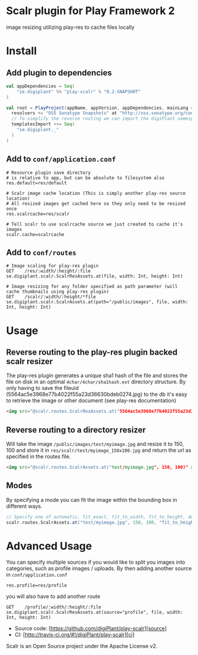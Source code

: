 # Scalr plugin for Play Framework 2
image resizing utilizing play-res to cache files locally

# Install

## Add plugin to dependencies
```scala
val appDependencies = Seq(
	"se.digiplant" %% "play-scalr" % "0.2-SNAPSHOT"
)

val root = PlayProject(appName, appVersion, appDependencies, mainLang = SCALA).settings(
  resolvers += "OSS Sonatype Snapshots" at "http://oss.sonatype.org/content/repositories/snapshots/",
  // To simplify the reverse routing we can import the digiPlant namespace
  templatesImport ++= Seq(
    "se.digiplant._"
  )
)
```

## Add to `conf/application.conf`
```
# Resource plugin save directory
# is relative to app, but can be absolute to filesystem also
res.default=res/default

# Scalr image cache location (This is simply another play-res source location)
# All resized images get cached here so they only need to be resized once
res.scalrcache=res/scalr

# Tell scalr to use scalrcache source we just created to cache it's images
scalr.cache=scalrcache
```

## Add to `conf/routes`
```
# Image scaling for play-res plugin
GET    /res/:width/:height/:file      se.digiplant.scalr.ScalrResAssets.at(file, width: Int, height: Int)

# Image resizing for any folder specified as path parameter (will cache thumbnails using play-res plugin)
GET    /scalr/:width/:height/*file    se.digiplant.scalr.ScalrAssets.at(path="/public/images", file, width: Int, height: Int)

```

# Usage

## Reverse routing to the play-res plugin backed scalr resizer
The play-res plugin generates a unique sha1 hash of the file and stores the file on disk in an optimal `4char/4char/sha1hash.ext` directory structure.
By only having to save the fileuid (5564ac5e3968e77b4022f55a23d36630bdeb0274.jpg) to the db it's easy to retrieve the image or other document (see play-res documentation)


```html
<img src="@scalr.routes.ScalrResAssets.at("5564ac5e3968e77b4022f55a23d36630bdeb0274.jpg", 150, 100)" alt="" />
```

## Reverse routing to a directory resizer
Will take the image `/public/images/test/myimage.jpg` and resize it to 150, 100 and store it in `res/scalr/test/myimage_150x100.jpg` and return the url as specified in the routes file.

```html
<img src="@scalr.routes.ScalrAssets.at("test/myimage.jpg", 150, 100)" alt="" />
```

## Modes
By specifying a mode you can fit the image within the bounding box in different ways.
```scala
// Specify one of automatic, fit_exact, fit_to_width, fit_to_height, default is automatic
scalr.routes.ScalrAssets.at("test/myimage.jpg", 150, 100, "fit_to_height")
```

# Advanced Usage
You can specify multiple sources if you would like to split you images into categories, such as profile images / uploads.
By then adding another source in `conf/application.conf`

```
res.profile=res/profile
```

you will also have to add another route

```
GET    /profile/:width/:height/:file      se.digiplant.scalr.ScalrResAssets.at(source="profile", file, width: Int, height: Int)
```


- Source code: [https://github.com/digiPlant/play-scalr][source]
- CI: [http://travis-ci.org/#!/digiPlant/play-scalr][ci]

Scalr is an Open Source project under the Apache License v2.

[source]: https://github.com/digiPlant/play-scalr
[ci]: http://travis-ci.org/#!/digiPlant/play-scalr
